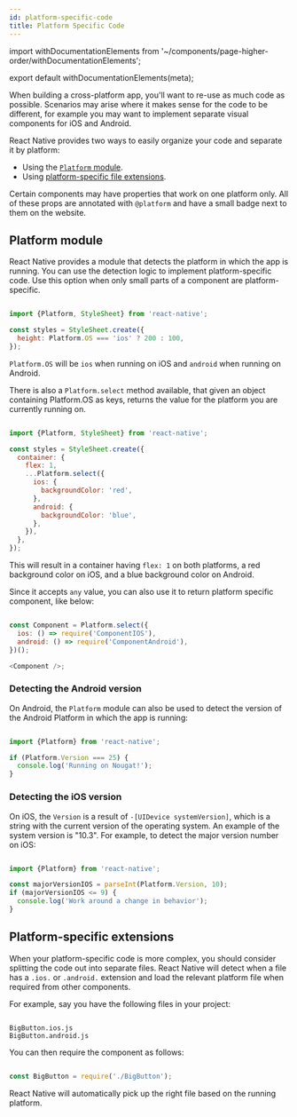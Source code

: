 ```yaml
---
id: platform-specific-code
title: Platform Specific Code
---
```


import withDocumentationElements from '~/components/page-higher-order/withDocumentationElements';

export default withDocumentationElements(meta);

When building a cross-platform app, you'll want to re-use as much code as possible. Scenarios may arise where it makes sense for the code to be different, for example you may want to implement separate visual components for iOS and Android.

React Native provides two ways to easily organize your code and separate it by platform:

* Using the [`Platform` module](../platform-specific-code/#platform-module).
* Using [platform-specific file extensions](../platform-specific-code/#platform-specific-extensions).

Certain components may have properties that work on one platform only. All of these props are annotated with `@platform` and have a small badge next to them on the website.

## Platform module

React Native provides a module that detects the platform in which the app is running. You can use the detection logic to implement platform-specific code. Use this option when only small parts of a component are platform-specific.


```javascript

import {Platform, StyleSheet} from 'react-native';

const styles = StyleSheet.create({
  height: Platform.OS === 'ios' ? 200 : 100,
});

```


`Platform.OS` will be `ios` when running on iOS and `android` when running on Android.

There is also a `Platform.select` method available, that given an object containing Platform.OS as keys, returns the value for the platform you are currently running on.


```javascript

import {Platform, StyleSheet} from 'react-native';

const styles = StyleSheet.create({
  container: {
    flex: 1,
    ...Platform.select({
      ios: {
        backgroundColor: 'red',
      },
      android: {
        backgroundColor: 'blue',
      },
    }),
  },
});

```


This will result in a container having `flex: 1` on both platforms, a red background color on iOS, and a blue background color on Android.

Since it accepts `any` value, you can also use it to return platform specific component, like below:


```javascript

const Component = Platform.select({
  ios: () => require('ComponentIOS'),
  android: () => require('ComponentAndroid'),
})();

<Component />;

```


### Detecting the Android version

On Android, the `Platform` module can also be used to detect the version of the Android Platform in which the app is running:


```javascript

import {Platform} from 'react-native';

if (Platform.Version === 25) {
  console.log('Running on Nougat!');
}

```


### Detecting the iOS version

On iOS, the `Version` is a result of `-[UIDevice systemVersion]`, which is a string with the current version of the operating system. An example of the system version is "10.3". For example, to detect the major version number on iOS:


```javascript

import {Platform} from 'react-native';

const majorVersionIOS = parseInt(Platform.Version, 10);
if (majorVersionIOS <= 9) {
  console.log('Work around a change in behavior');
}

```


## Platform-specific extensions

When your platform-specific code is more complex, you should consider splitting the code out into separate files. React Native will detect when a file has a `.ios.` or `.android.` extension and load the relevant platform file when required from other components.

For example, say you have the following files in your project:


```shell

BigButton.ios.js
BigButton.android.js

```


You can then require the component as follows:


```javascript

const BigButton = require('./BigButton');

```


React Native will automatically pick up the right file based on the running platform.

